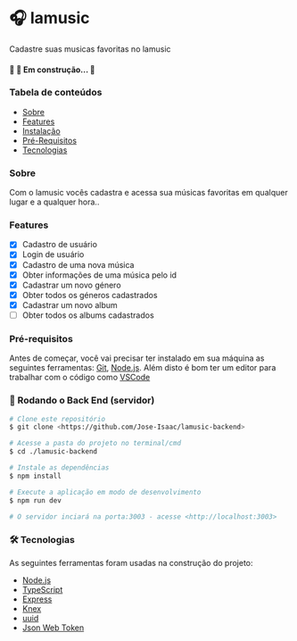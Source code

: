 # 🎧 lamusic

Cadastre suas musicas favoritas no lamusic

<h4> 
	🚧 🚀 Em construção...  🚧
</h4>

### Tabela de conteúdos

<!--ts-->

- [Sobre](#Sobre)
- [Features](#Features)
- [Instalação](#instalacao)
- [Pré-Requisitos](#Pré-Requisitos)
- [Tecnologias](#tecnologias)
<!--te-->

### Sobre

<p>Com o lamusic vocês cadastra e acessa sua músicas favoritas em qualquer lugar e a qualquer hora..</p>

### Features

- [x] Cadastro de usuário
- [x] Login de usuário
- [x] Cadastro de uma nova música
- [x] Obter informações de uma música pelo id
- [x] Cadastrar um novo género
- [x] Obter todos os géneros cadastrados
- [x] Cadastrar um novo album
- [ ] Obter todos os albums cadastrados

### Pré-requisitos

Antes de começar, você vai precisar ter instalado em sua máquina as seguintes ferramentas:
[Git](https://git-scm.com), [Node.js](https://nodejs.org/en/).
Além disto é bom ter um editor para trabalhar com o código como [VSCode](https://code.visualstudio.com/)

### 🎲 Rodando o Back End (servidor)

```bash
# Clone este repositório
$ git clone <https://github.com/Jose-Isaac/lamusic-backend>

# Acesse a pasta do projeto no terminal/cmd
$ cd ./lamusic-backend

# Instale as dependências
$ npm install

# Execute a aplicação em modo de desenvolvimento
$ npm run dev

# O servidor inciará na porta:3003 - acesse <http://localhost:3003>
```

### 🛠 Tecnologias

As seguintes ferramentas foram usadas na construção do projeto:

- [Node.js](https://nodejs.org/en/)
- [TypeScript](https://www.typescriptlang.org/)
- [Express](https://github.com/expressjs/express)
- [Knex](http://knexjs.org/)
- [uuid](https://github.com/uuidjs/uuid)
- [Json Web Token](https://github.com/auth0/node-jsonwebtoken)
